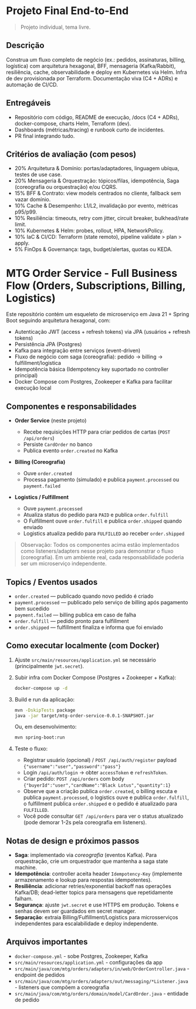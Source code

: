 
# Projeto Final End-to-End

> Projeto individual, tema livre. 

## Descrição

Construa um fluxo completo de negócio (ex.: pedidos, assinaturas, billing, logística) com arquitetura hexagonal, BFF, mensageria (Kafka/Rabbit), resiliência, cache, observabilidade e deploy em Kubernetes via Helm. Infra de dev provisionada por Terraform. Documentação viva (C4 + ADRs) e automação de CI/CD.

## Entregáveis

-  Repositório com código, README de execução, /docs (C4 + ADRs), docker-compose, charts Helm, Terraform (dev).
-  Dashboards (métricas/tracing) e runbook curto de incidentes.
-  PR final integrando tudo.

## Critérios de avaliação (com pesos)

-  20% Arquitetura & Domínio: portas/adaptadores, linguagem ubíqua, testes de use case.
-  20% Mensageria & Orquestração: tópicos/filas, idempotência, Saga (coreografia ou orquestração) e/ou CQRS.
-  15% BFF & Contrato: view models centrados no cliente, fallback sem vazar domínio.
-  10% Cache & Desempenho: L1/L2, invalidação por evento, métricas p95/p99.
-  10% Resiliência: timeouts, retry com jitter, circuit breaker, bulkhead/rate limit.
-  10% Kubernetes & Helm: probes, rollout, HPA, NetworkPolicy.
-  10% IaC & CI/CD: Terraform (state remoto), pipeline validate > plan > apply.
-  5% FinOps & Governança: tags, budget/alertas, quotas ou KEDA.


# MTG Order Service - Full Business Flow (Orders, Subscriptions, Billing, Logistics)

Este repositório contém um esqueleto de microserviço em Java 21 + Spring Boot seguindo arquitetura hexagonal, com:
- Autenticação JWT (access + refresh tokens) via JPA (usuários + refresh tokens)
- Persistência JPA (Postgres)
- Kafka para integração entre serviços (event-driven)
- Fluxo de negócio com saga (coreografia): pedido -> billing -> fulfillment/logistica
- Idempotência básica (Idempotency key suportado no controller principal)
- Docker Compose com Postgres, Zookeeper e Kafka para facilitar execução local

## Componentes e responsabilidades

- **Order Service** (neste projeto)
  - Recebe requisições HTTP para criar pedidos de cartas (`POST /api/orders`)
  - Persiste `CardOrder` no banco
  - Publica evento `order.created` no Kafka

- **Billing (Coreografia)**
  - Ouve `order.created`
  - Processa pagamento (simulado) e publica `payment.processed` ou `payment.failed`

- **Logistics / Fulfillment**
  - Ouve `payment.processed`
  - Atualiza status do pedido para `PAID` e publica `order.fulfill`
  - O Fulfillment ouve `order.fulfill` e publica `order.shipped` quando enviado
  - Logistics atualiza pedido para `FULFILLED` ao receber `order.shipped`

> Observação: Todos os componentes acima estão implementados como listeners/adapters nesse projeto para demonstrar o fluxo (coreografia). Em um ambiente real, cada responsabilidade poderia ser um microserviço independente.

## Topics / Eventos usados
- `order.created` — publicado quando novo pedido é criado
- `payment.processed` — publicado pelo serviço de billing após pagamento bem sucedido
- `payment.failed` — billing publica em caso de falha
- `order.fulfill` — pedido pronto para fulfillment
- `order.shipped` — fulfillment finaliza e informa que foi enviado

## Como executar localmente (com Docker)

1. Ajuste `src/main/resources/application.yml` se necessário (principalmente `jwt.secret`).
2. Subir infra com Docker Compose (Postgres + Zookeeper + Kafka):
   ```bash
   docker-compose up -d
   ```
3. Build e run da aplicação:
   ```bash
   mvn -DskipTests package
   java -jar target/mtg-order-service-0.0.1-SNAPSHOT.jar
   ```
   Ou, em desenvolvimento:
   ```bash
   mvn spring-boot:run
   ```

4. Teste o fluxo:
   - Registrar usuário (opcional) / `POST /api/auth/register` payload `{"username":"user","password":"pass"}`
   - Login `/api/auth/login` -> obter `accessToken` e `refreshToken`.
   - Criar pedido: `POST /api/orders` com body `{"buyerId":"user","cardName":"Black Lotus","quantity":1}`
   - Observe que a criação publica `order.created`, o billing escuta e publica `payment.processed`, o logistics ouve e publica `order.fulfill`, o fulfillment publica `order.shipped` e o pedido é atualizado para `FULFILLED`.
   - Você pode consultar `GET /api/orders` para ver o status atualizado (pode demorar 1-2s pela coreografia em listeners).

## Notas de design e próximos passos
- **Saga**: implementado via *coreografia* (eventos Kafka). Para orquestração, crie um orquestrador que mantenha a saga state machine.  
- **Idempotência**: controller aceita header `Idempotency-Key` (implemente armazenamento e lookup para respostas idempotentes).  
- **Resiliência**: adicionar retries/exponential backoff nas operações Kafka/DB; dead-letter topics para mensagens que repetidamente falham.  
- **Segurança**: ajuste `jwt.secret` e use HTTPS em produção. Tokens e senhas devem ser guardados em secret manager.  
- **Separação**: extraia Billing/Fulfillment/Logistics para microsserviços independentes para escalabilidade e deploy independente.

## Arquivos importantes
- `docker-compose.yml` - sobe Postgres, Zookeeper, Kafka
- `src/main/resources/application.yml` - configurações da app
- `src/main/java/com/mtg/orders/adapters/in/web/OrderController.java` - endpoint de pedidos
- `src/main/java/com/mtg/orders/adapters/out/messaging/*Listener.java` - listeners que compõem a coreografia
- `src/main/java/com/mtg/orders/domain/model/CardOrder.java` - entidade de pedido


